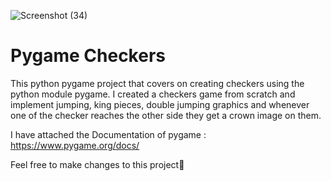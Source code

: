 ![Screenshot (34)](https://user-images.githubusercontent.com/43823893/112326881-efde1400-8cda-11eb-98dc-4b2f1c568074.png)
# Pygame Checkers

This python pygame project that covers on creating checkers using the python module pygame. I created a checkers game from scratch and implement jumping, king pieces, double jumping graphics and whenever one of the checker reaches the other side they get a crown image on them.



I have attached the Documentation of pygame : https://www.pygame.org/docs/



Feel free to make changes to this project💚
